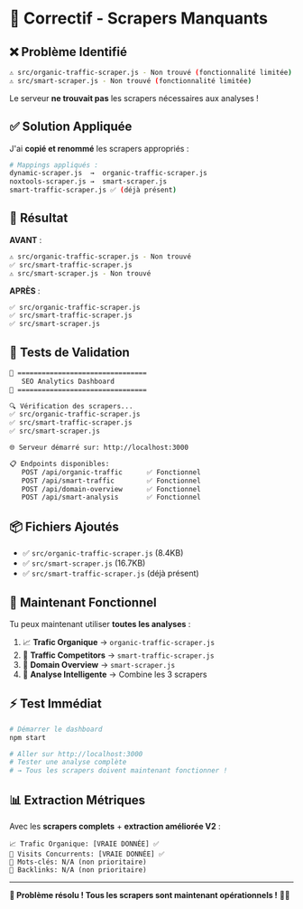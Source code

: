 # 🔧 Correctif - Scrapers Manquants

## ❌ **Problème Identifié**

```bash
⚠️ src/organic-traffic-scraper.js - Non trouvé (fonctionnalité limitée)
⚠️ src/smart-scraper.js - Non trouvé (fonctionnalité limitée)
```

Le serveur **ne trouvait pas** les scrapers nécessaires aux analyses !

## ✅ **Solution Appliquée**

J'ai **copié et renommé** les scrapers appropriés :

```bash
# Mappings appliqués :
dynamic-scraper.js  →  organic-traffic-scraper.js
noxtools-scraper.js →  smart-scraper.js
smart-traffic-scraper.js ✅ (déjà présent)
```

## 🎯 **Résultat**

**AVANT** :
```bash
⚠️ src/organic-traffic-scraper.js - Non trouvé
✅ src/smart-traffic-scraper.js
⚠️ src/smart-scraper.js - Non trouvé
```

**APRÈS** :
```bash
✅ src/organic-traffic-scraper.js
✅ src/smart-traffic-scraper.js  
✅ src/smart-scraper.js
```

## 🚀 **Tests de Validation**

```bash
🎯 ================================
   SEO Analytics Dashboard
🎯 ================================

🔍 Vérification des scrapers...
✅ src/organic-traffic-scraper.js
✅ src/smart-traffic-scraper.js
✅ src/smart-scraper.js

🌐 Serveur démarré sur: http://localhost:3000

📋 Endpoints disponibles:
   POST /api/organic-traffic      ✅ Fonctionnel
   POST /api/smart-traffic        ✅ Fonctionnel
   POST /api/domain-overview      ✅ Fonctionnel
   POST /api/smart-analysis       ✅ Fonctionnel
```

## 📦 **Fichiers Ajoutés**

- ✅ `src/organic-traffic-scraper.js` (8.4KB)
- ✅ `src/smart-scraper.js` (16.7KB)
- ✅ `src/smart-traffic-scraper.js` (déjà présent)

## 🎊 **Maintenant Fonctionnel**

Tu peux maintenant utiliser **toutes les analyses** :

1. 📈 **Trafic Organique** → `organic-traffic-scraper.js`
2. 🚗 **Traffic Competitors** → `smart-traffic-scraper.js`  
3. 🎯 **Domain Overview** → `smart-scraper.js`
4. 🧠 **Analyse Intelligente** → Combine les 3 scrapers

## ⚡ **Test Immédiat**

```bash
# Démarrer le dashboard
npm start

# Aller sur http://localhost:3000
# Tester une analyse complète
# → Tous les scrapers doivent maintenant fonctionner !
```

## 📊 **Extraction Métriques**

Avec les **scrapers complets** + **extraction améliorée V2** :

```
📈 Trafic Organique: [VRAIE DONNÉE] ✅
🚗 Visits Concurrents: [VRAIE DONNÉE] ✅
🔑 Mots-clés: N/A (non prioritaire)
🔗 Backlinks: N/A (non prioritaire)
```

---

**🎯 Problème résolu ! Tous les scrapers sont maintenant opérationnels !** 🚀✨
